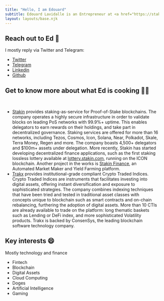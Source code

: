 ```yaml
---
title: "Hello, I am Edouard"
subtitle: Edouard Lavidalle is an Entrepreneur at <a href="https://stakin.com">Stakin.com</a> and <a href="https://trakx.io/">Trakx.io</a>.
layout: layouts/base.njk
---
```


## Reach out to Ed 💌

I mostly reply via Twitter and Telegram:

- [Twitter](https://twitter.com/EdouardL)
- [Telegram](https://t.me/edouardlvdl)
- [Linkedin](https://www.linkedin.com/in/edouardlavidalle/)
- [Github](https://github.com/EdouardLvdl)

## Get to know more about what Ed is cooking 👨‍🍳

<br/>

- [Stakin](https://stakin.com) provides staking-as-service for Proof-of-Stake blockchains. The company operates a highly secure infrastructure in order to validate blocks on leading PoS networks with 99.9%+ uptime. This enables delegators to earn rewards on their holdings, and take part in decentralized governance. Staking services are offered for more than 16 networks, including Tezos, Cosmos, Icon, Solana, Near, Polkadot, Skale, Terra Money, Regen and more. The company boasts 4,500+ delegators and \$100m+ assets under delegation. More recently, Stakin has started developing decentralized finance applications, such as the first staking lossless lottery available at [lottery.stakin.com](https://lottery.stakin.com), running on the ICON blockchain. Another project in the works is [Stakin Finance](https://finance.stakin.com), an Automated Market Maker and Yield Farming platform.
  <br/>
- [Trakx](https://trakx.io/) provides institutional-grade compliant Crypto Traded Indices. Crypto Traded Indices are instruments that facilitates investing into digital assets, offering instant diversification and exposure to sophisticated strategies. The company combines indexing techniques that have been tried and tested in traditional asset classes with concepts unique to blockchain such as smart contracts and on-chain rebalancing, furthering the adoption of digital assets. More than 10 CTIs are already available to trade on the platform: long thematic baskets such as Lending or DeFi index, and more sophisticated Volatility products. Trakx is backed by ConsenSys, the leading blockchain software technology company.

## Key interests 😄

Mostly technology and finance

- Fintech
- Blockchain
- Digital Assets
- Cloud Computing
- Doges
- Artificial Intelligence
- Gaming
